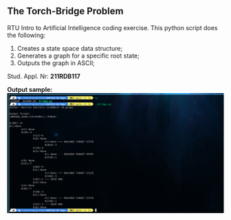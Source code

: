 ## The Torch-Bridge Problem
RTU Intro to Artificial Intelligence coding exercise. This python script does the following:
1. Creates a state space data structure;
2. Generates a graph for a specific root state;
3. Outputs the graph in ASCII;

Stud. Appl. Nr: **211RDB117**

**Output sample:**
![Output_Sample](img.png)